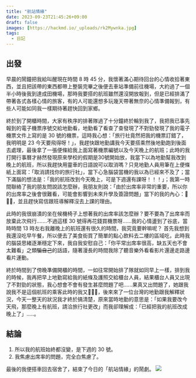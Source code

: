 ```yaml
---
title: "航站情緣"
date: 2023-09-23T21:45:26+09:00
draft: false
images: [https://hackmd.io/_uploads/rk2Mywnka.jpg]
tags:
  - 日記
---
```


## 出發
早晨的鬧鐘把我給叫醒現在時間 8 時 45 分，我懷著滿心期待回台的心情收拾著東西，並且把該帶的東西都帶上整裝完畢之後便去車站準備前往機場，大約過了一個半小時後我到達成田機場，那時我要搭的航班雖然還沒開放報到，但是已經排滿了帶著各式各樣心情的旅客，有的人可能還想多玩幾天帶著無奈的心情準備報到，有些人可能如同我一樣期待著趕快回到家鄉。

終於到了開櫃時間，大家有秩序的排著隊過了十分鐘終於輪到我了，我把我已事先報到的電子機票序號交給地勤看，地勤看了看查了查發現了不對勁發現了我的電子機票文件上寫的是 30 號的機票，這時我心想：「旅行社竟然把我的機票訂錯了，我明明是 23 今天要飛得呀！」，我趕快跟地勤講我今天要搭乘然後地勤跑到後面去處理，最後拿了一張便條給我上面寫著機票編號以及今天晚上的航班；此時的我打開行事曆才赫然發現原來學校的假期是30號開始放，我當下以為地勤幫我改到晚上的航班，所以我趕快用靈車的日語說可以取消嗎？只見地勤人員用筆在上便條紙上面寫：「取消請找你的旅行社」，當下心急腦袋當機的我以為已經來不及了；當下滿腦的想法是：「我的航班改到今天晚上，可是下週還有課呀！！！」；我第一時間聯絡了我的朋友問說該怎麼辦，我朋友則說：「由於出席率非常的重要，所以你的出席率之後會很難看，可能會影響到未來升學及簽證問題」當下的我的內心：🤯🤯🤯，並且趕快寫信跟班導解釋沒去上課的理由。

此時的我很崩潰的坐在候機椅子上想著我的出席率該怎麼辦？要不要為了出席率而放棄此次飛行.......不過這樣 30 號得再花錢買機票呀......我的心情盪到了谷底，當時時間 13 時左右我離晚上的航班還有很久的時間，我究竟要幹嘛呢？
首先我想到我還沒吃早午餐，所以便去了美食街買了簡單的點心飲料去二樓的區域吃，此時我的腦袋思緒逐漸穩定下來，我自我安慰自己：「你平常出席率很高，缺五天也不會太難看」之類~~騙自己~~的話語，隨著漫長的時間我除了聽音樂外看看影片還邊走路邊看片運動。

終於時間到了傍晚準備開櫃的時間，一如往常開始排了隊就如同早上一樣，排到我的時候，我再把早上地勤寫給我的紙條及護照交給櫃台人員，結果櫃台人員又出現了不對勁的狀態，我心想會不會有發生甚麼問題了吧......果真又出問題了，她跟我說我不是這個航班的乘客此時的我又🤯🤯🤯，後來來了一位台灣的地勤跟我解釋狀況，今天一整天的狀況我才終於搞清楚，原來當時地勤的意思是：「如果我要改今天飛，那麼晚上有航班，請洽旅行社更改」而我卻理解成：「已經把我的航班改成晚上了」.....。
## 結論
1. 所以我的航班始終都沒變，是下週的 30 號。
2. 我焦慮出席率的問題，完全白焦慮了。

最後的我便搭車回去宿舍了，結束了今日的「航站情緣」的鬧劇。
![](https://hackmd.io/_uploads/rk2Mywnka.jpg)